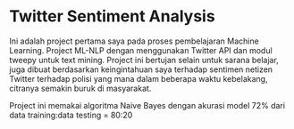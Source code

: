 # Twitter Sentiment Analysis
Ini adalah project pertama saya pada proses pembelajaran Machine Learning. Project ML-NLP dengan menggunakan Twitter API dan modul tweepy untuk text mining. Project ini bertujan selain untuk sarana belajar, juga dibuat berdasarkan keingintahuan saya terhadap sentimen netizen Twitter terhadap polisi yang mana dalam beberapa waktu kebelakang, citranya semakin buruk di masyarakat.

Project ini memakai algoritma Naive Bayes dengan akurasi model 72% dari data training:data testing = 80:20
